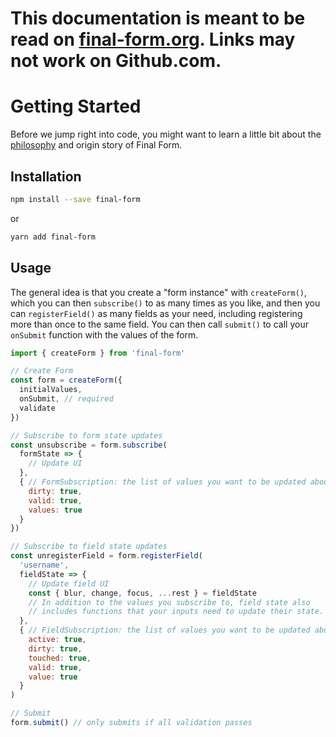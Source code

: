 # This documentation is meant to be read on [final-form.org](https://final-form.org/docs/final-form/getting-started). Links may not work on Github.com.

# Getting Started

Before we jump right into code, you might want to learn a little bit about the [philosophy](philosophy) and origin story of Final Form.

## Installation

```bash
npm install --save final-form
```

or

```bash
yarn add final-form
```

## Usage

The general idea is that you create a "form instance" with `createForm()`, which you can then `subscribe()` to as many times as you like, and then you can `registerField()` as many fields as your need, including registering more than once to the same field. You can then call `submit()` to call your `onSubmit` function with the values of the form.

```js
import { createForm } from 'final-form'

// Create Form
const form = createForm({
  initialValues,
  onSubmit, // required
  validate
})

// Subscribe to form state updates
const unsubscribe = form.subscribe(
  formState => {
    // Update UI
  },
  { // FormSubscription: the list of values you want to be updated about
    dirty: true,
    valid: true,
    values: true
  }
})

// Subscribe to field state updates
const unregisterField = form.registerField(
  'username',
  fieldState => {
    // Update field UI
    const { blur, change, focus, ...rest } = fieldState
    // In addition to the values you subscribe to, field state also
    // includes functions that your inputs need to update their state.
  },
  { // FieldSubscription: the list of values you want to be updated about
    active: true,
    dirty: true,
    touched: true,
    valid: true,
    value: true
  }
)

// Submit
form.submit() // only submits if all validation passes
```
